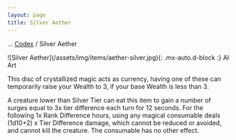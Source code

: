 ```yaml
---
layout: page
title: Silver Aether
---
```

<span class="breadcrumbs" markdown="1">... [Codex](/codex) / Silver Aether</span>
<div class="position-placeholder" markdown="1">
![Silver Aether](/assets/img/items/aether-silver.jpg){: .mx-auto.d-block :}
<span class="ai-img">AI Art</span>
</div>

This disc of crystallized magic acts as currency, having one of these can temporarily raise your Wealth to 3, if your base Wealth is less than 3.

A creature lower than Silver Tier can eat this item to gain a number of surges equal to 3x tier difference each turn for 12 seconds. For the following 1x Rank Difference hours, using any magical consumable deals (1d10+2) x Tier Difference damage, which cannot be reduced or avoided, and cannot kill the creature. The consumable has no other effect.